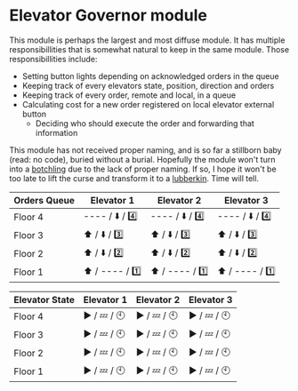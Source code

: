 # Elevator Governor module

This module is perhaps the largest and most diffuse module. It has multiple responsibillities that is somewhat natural to keep in the same module. Those responsibillities include:
 - Setting button lights depending on acknowledged orders in the queue
 - Keeping track of every elevators state, position, direction and orders
 - Keeping track of every order, remote and local, in a queue
 - Calculating cost for a new order registered on local elevator external button
    - Deciding who should execute the order and forwarding that information

This module has not received proper naming, and is so far a stillborn baby (read: no code), buried without a burial. Hopefully the module won't turn into a [botchling](http://witcher.wikia.com/wiki/Botchling) due to the lack of proper naming.
If so, I hope it won't be too late to lift the curse and transform it to a [lubberkin](http://witcher.wikia.com/wiki/Lubberkin). Time will tell.

Orders Queue | Elevator 1 | Elevator 2 | Elevator 3
----------- | ---------- | ---------- | ----------
Floor 4     | ---- / :arrow_down: / :four: | ---- / :arrow_down: / :four: | ---- / :arrow_down: / :four:
Floor 3     | :arrow_up: / :arrow_down: / :three: | :arrow_up: / :arrow_down: / :three: |  :arrow_up: / :arrow_down: / :three:
Floor 2     | :arrow_up: / :arrow_down: / :two: | :arrow_up: / :arrow_down: / :two: |  :arrow_up: / :arrow_down: / :two:
Floor 1     | :arrow_up: / ---- / :one: | :arrow_up: / ---- / :one: |  :arrow_up: / ---- / :one:

Elevator State | Elevator 1 | Elevator 2 | Elevator 3
--------------- | ---------- | ---------- | ----------
Floor 4 | :arrow_forward: / :zzz: / :clock10: | :arrow_forward: / :zzz: / :clock10: |  :arrow_forward: / :zzz: / :clock10:
Floor 3     | :arrow_forward: / :zzz: / :clock10: | :arrow_forward: / :zzz: / :clock10: | :arrow_forward: / :zzz: / :clock10:
Floor 2     | :arrow_forward: / :zzz: / :clock10: | :arrow_forward: / :zzz: / :clock10: | :arrow_forward: / :zzz: / :clock10:
Floor 1     | :arrow_forward: / :zzz: / :clock10: | :arrow_forward: / :zzz: / :clock10: |  :arrow_forward: / :zzz: / :clock10:
